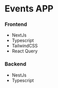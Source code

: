 # Events APP

### Frontend

- NextJs
- Typescript
- TailwindCSS
- React Query

### Backend

- NestJs
- Typescript
